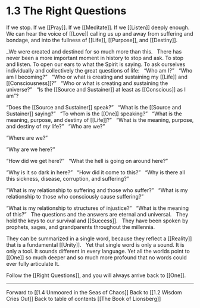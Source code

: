 # 1.3 The Right Questions
If we stop. If we [[Pray]]. If we [[Meditate]]. If we [[Listen]] deeply enough. We can hear the voice of [[Love]] calling us up and away from suffering and bondage, and into the fullness of [[Life]], [[Purpose]], and [[Destiny]]. 

_We were created and destined for so much more than this. 
 
There has never been a more important moment in history to stop and ask. To stop and listen. To open our ears to what the Spirit is saying. To ask ourselves individually and collectively the great questions of life: 
 
“Who am I?” 
 
“Who am I becoming?”
 
“Who or what is creating and sustaining my [[Life]] and [[Consciousness]]?”
 
“Who or what is creating and sustaining the universe?”
 
“Is the [[Source and Sustainer]] at least as [[Conscious]] as I am”? 

“Does the [[Source and Sustainer]] speak?”
 
“What is the [[Source and Sustainer]] saying?” 
 
“To whom is the [[One]] speaking?”
 
“What is the meaning, purpose, and destiny of [[Life]]?”
 
“What is the meaning, purpose, and destiny of _my_ life?”
 
“Who are we?”

“Where are we?” 

“Why are we here?”

“How did we get here?”
 
“What the hell is going on around here?”

“Why is it so dark in here?”
 
“How did it come to this?”
 
“Why is there all this sickness, disease, corruption, and suffering?”

“What is my relationship to suffering and those who suffer?”
 
“What is my relationship to those who consciously cause suffering?”

“What is my relationship to structures of injustice?”
 
“What is the meaning of this?”
 
The questions and the answers are eternal and universal. 
 
They hold the keys to our survival and [[Success]]. 
 
They have been spoken by prophets, sages, and grandparents throughout the millennia. 

They can be summarized in a single word, because they reflect a [[Reality]] that is a fundamental [[Unity]].
 
Yet that single word is only a sound. It is only a tool. It sounds different in every language. Yet all the worlds point to [[One]] so much deeper and so much more profound that no words could ever fully articulate It. 

Follow the [[Right Questions]], and you will always arrive back to [[One]].

___

Forward to [[1.4 Unmoored in the Seas of Chaos]]
Back to [[1.2 Wisdom Cries Out]]
Back to table of contents [[The Book of Lionsberg]]